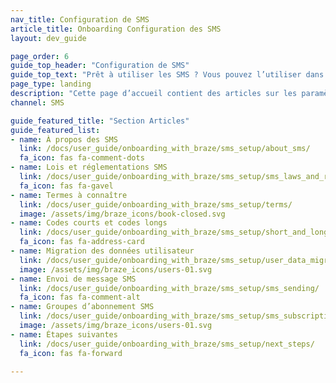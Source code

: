 ```yaml
---
nav_title: Configuration de SMS
article_title: Onboarding Configuration des SMS
layout: dev_guide

page_order: 6
guide_top_header: "Configuration de SMS"
guide_top_text: "Prêt à utiliser les SMS ? Vous pouvez l’utiliser dans nos campagnes ou outils Canvas. Mais en premier lieu, vous devez probablement vous préparer et apprendre à connaître les SMS avec Braze."
page_type: landing
description: "Cette page d’accueil contient des articles sur les paramètres des SMS. Vous trouverez ici des ressources sur l’élaboration de messages SMS, les lois et réglementations SMS, les termes à connaître, etc."
channel: SMS

guide_featured_title: "Section Articles"
guide_featured_list:
- name: À propos des SMS
  link: /docs/user_guide/onboarding_with_braze/sms_setup/about_sms/
  fa_icon: fas fa-comment-dots
- name: Lois et réglementations SMS
  link: /docs/user_guide/onboarding_with_braze/sms_setup/sms_laws_and_regulations/
  fa_icon: fas fa-gavel
- name: Termes à connaître
  link: /docs/user_guide/onboarding_with_braze/sms_setup/terms/
  image: /assets/img/braze_icons/book-closed.svg
- name: Codes courts et codes longs
  link: /docs/user_guide/onboarding_with_braze/sms_setup/short_and_long_codes/
  fa_icon: fas fa-address-card
- name: Migration des données utilisateur
  link: /docs/user_guide/onboarding_with_braze/sms_setup/user_data_migration/
  image: /assets/img/braze_icons/users-01.svg
- name: Envoi de message SMS
  link: /docs/user_guide/onboarding_with_braze/sms_setup/sms_sending/
  fa_icon: fas fa-comment-alt
- name: Groupes d’abonnement SMS
  link: /docs/user_guide/onboarding_with_braze/sms_setup/sms_subscription_groups/
  image: /assets/img/braze_icons/users-01.svg
- name: Étapes suivantes
  link: /docs/user_guide/onboarding_with_braze/sms_setup/next_steps/
  fa_icon: fas fa-forward
  
---
```

<br>


